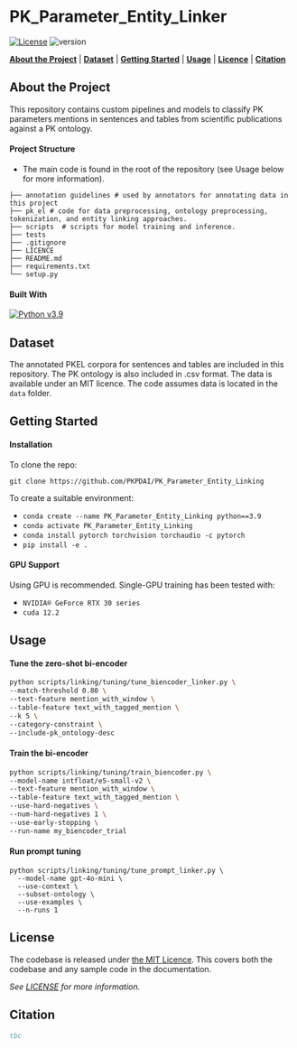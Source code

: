
# PK_Parameter_Entity_Linker 

[![License](https://img.shields.io/badge/License-MIT-blue.svg)](https://github.com/v-smith/PK_Parameter_Entity_Linker/blob/master/LICENSE) ![version](https://img.shields.io/badge/version-0.1.0-blue) 


[**About the Project**](#about-the-project) | [**Dataset**](#dataset) | [**Getting Started**](#getting-started-) | [**Usage**](#usage) | [**Licence**](#lincence) | [**Citation**](#citation)

## About the Project

This repository contains custom pipelines and models to classify PK parameters mentions in sentences and tables from scientific publications against a PK ontology.

#### Project Structure

- The main code is found in the root of the repository (see Usage below for more information).

```
├── annotation guidelines # used by annotators for annotating data in this project
├── pk_el # code for data preprocessing, ontology preprocessing, tokenization, and entity linking approaches.
├── scripts  # scripts for model training and inference.
├── tests
├── .gitignore
├── LICENCE
├── README.md
├── requirements.txt
└── setup.py
```

#### Built With

[![Python v3.9](https://img.shields.io/badge/python-v3.9-blue.svg)](https://www.python.org/downloads/release/python-390/)



## Dataset

The annotated PKEL corpora for sentences and tables are included in this repository. The PK ontology is also included in .csv format. The data is available under an MIT licence. The code assumes data is located in the `data` folder. 

## Getting Started 

#### Installation

To clone the repo:

`git clone https://github.com/PKPDAI/PK_Parameter_Entity_Linking`
    
To create a suitable environment:
- ```conda create --name PK_Parameter_Entity_Linking python==3.9```
- `conda activate PK_Parameter_Entity_Linking`
- `conda install pytorch torchvision torchaudio -c pytorch`
- `pip install -e .`

#### GPU Support

Using GPU is recommended. Single-GPU training has been tested with:
- `NVIDIA® GeForce RTX 30 series`
- `cuda 12.2`

## Usage

#### Tune the zero-shot bi-encoder

````bash
python scripts/linking/tuning/tune_biencoder_linker.py \
--match-threshold 0.80 \
--text-feature mention_with_window \
--table-feature text_with_tagged_mention \
--k 5 \
--category-constraint \
--include-pk_ontology-desc
````

#### Train the bi-encoder

````bash
python scripts/linking/tuning/train_biencoder.py \
--model-name intfloat/e5-small-v2 \
--text-feature mention_with_window \
--table-feature text_with_tagged_mention \
--use-hard-negatives \
--num-hard-negatives 1 \
--use-early-stopping \
--run-name my_biencoder_trial
````

####  Run prompt tuning 
```
python scripts/linking/tuning/tune_prompt_linker.py \
  --model-name gpt-4o-mini \
  --use-context \
  --subset-ontology \
  --use-examples \
  --n-runs 1
```


## License

The codebase is released under [the MIT Licence][mit].
This covers both the codebase and any sample code in the documentation.

_See [LICENSE](./LICENSE) for more information._

[mit]: LICENCE

## Citation

```bibtex
tbc 
```

